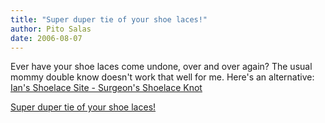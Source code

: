 ```yaml
---
title: "Super duper tie of your shoe laces!"
author: Pito Salas
date: 2006-08-07
---
```


Ever have your shoe laces come undone, over and over again? The usual mommy
double know doesn't work that well for me. Here's an alternative: [ Ian's
Shoelace Site - Surgeon's Shoelace
Knot](<http://www.fieggen.com/shoelace/surgeonknot.htm> "      Ian's Shoelace
Site - Surgeon's Shoelace Knot")


[Super duper tie of your shoe laces!](None)
